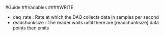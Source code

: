 #Guide
##Variables
####WRITE
- daq_rate : Rate at which the DAQ collects data in samples per second
- readchunksize : The reader waits until there are [readchunksize] data points then emits
